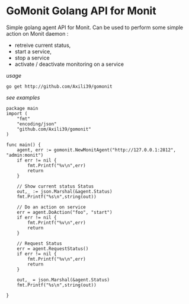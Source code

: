 GoMonit Golang API for Monit
============================

Simple golang agent API for Monit.
Can be used to perform some simple action on Monit daemon :
- retreive current status,
- start a service,
- stop a service
- activate / deactivate monitoring on a service

*usage*
```
go get http://github.com/Axili39/gomonit
```

*see examples* 
```
package main
import (
	"fmt"	
	"encoding/json"
	"github.com/Axili39/gomonit"
)

func main() {
	agent, err := gomonit.NewMonitAgent("http://127.0.0.1:2812", "admin:monit")
	if err != nil {
		fmt.Printf("%v\n",err)
		return
	}

	// Show current status Status
	out,_ := json.Marshal(&agent.Status)
	fmt.Printf("%s\n",string(out))

	// Do an action on service
	err = agent.DoAction("foo", "start")
	if err != nil {
		fmt.Printf("%v\n",err)
		return
	}

	// Request Status
	err = agent.RequestStatus()
	if err != nil {
		fmt.Printf("%v\n",err)
		return
	}

	out,_ = json.Marshal(&agent.Status)
	fmt.Printf("%s\n",string(out))

}
```